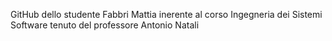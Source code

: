 GitHub dello studente Fabbri Mattia inerente al corso Ingegneria dei Sistemi Software tenuto del professore Antonio Natali

